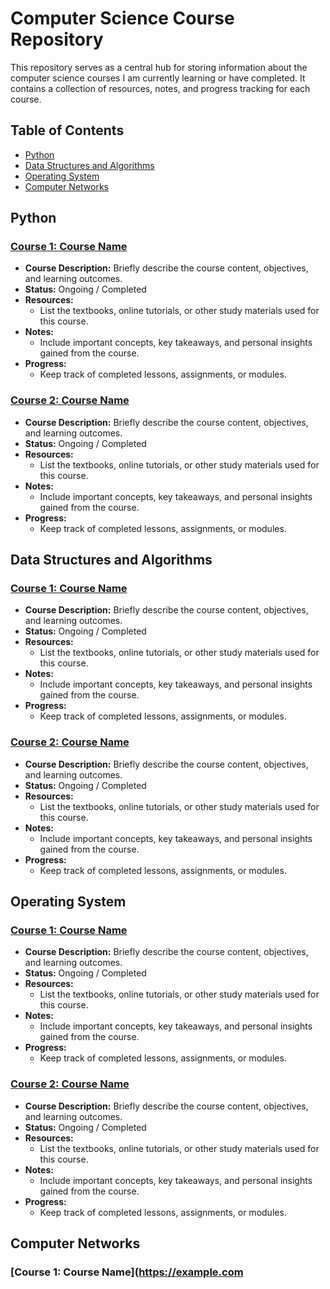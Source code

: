 # Computer Science Course Repository

This repository serves as a central hub for storing information about the computer science courses I am currently learning or have completed. It contains a collection of resources, notes, and progress tracking for each course.

## Table of Contents

- [Python](#python)
- [Data Structures and Algorithms](#data-structures-and-algorithms)
- [Operating System](#operating-system)
- [Computer Networks](#computer-networks)

## Python

### [Course 1: Course Name](https://example.com/course1)

- **Course Description:** Briefly describe the course content, objectives, and learning outcomes.
- **Status:** Ongoing / Completed
- **Resources:**
  - List the textbooks, online tutorials, or other study materials used for this course.
- **Notes:**
  - Include important concepts, key takeaways, and personal insights gained from the course.
- **Progress:**
  - Keep track of completed lessons, assignments, or modules.

### [Course 2: Course Name](https://example.com/course2)

- **Course Description:** Briefly describe the course content, objectives, and learning outcomes.
- **Status:** Ongoing / Completed
- **Resources:**
  - List the textbooks, online tutorials, or other study materials used for this course.
- **Notes:**
  - Include important concepts, key takeaways, and personal insights gained from the course.
- **Progress:**
  - Keep track of completed lessons, assignments, or modules.

## Data Structures and Algorithms

### [Course 1: Course Name](https://example.com/course3)

- **Course Description:** Briefly describe the course content, objectives, and learning outcomes.
- **Status:** Ongoing / Completed
- **Resources:**
  - List the textbooks, online tutorials, or other study materials used for this course.
- **Notes:**
  - Include important concepts, key takeaways, and personal insights gained from the course.
- **Progress:**
  - Keep track of completed lessons, assignments, or modules.

### [Course 2: Course Name](https://example.com/course4)

- **Course Description:** Briefly describe the course content, objectives, and learning outcomes.
- **Status:** Ongoing / Completed
- **Resources:**
  - List the textbooks, online tutorials, or other study materials used for this course.
- **Notes:**
  - Include important concepts, key takeaways, and personal insights gained from the course.
- **Progress:**
  - Keep track of completed lessons, assignments, or modules.

## Operating System

### [Course 1: Course Name](https://example.com/course5)

- **Course Description:** Briefly describe the course content, objectives, and learning outcomes.
- **Status:** Ongoing / Completed
- **Resources:**
  - List the textbooks, online tutorials, or other study materials used for this course.
- **Notes:**
  - Include important concepts, key takeaways, and personal insights gained from the course.
- **Progress:**
  - Keep track of completed lessons, assignments, or modules.

### [Course 2: Course Name](https://example.com/course6)

- **Course Description:** Briefly describe the course content, objectives, and learning outcomes.
- **Status:** Ongoing / Completed
- **Resources:**
  - List the textbooks, online tutorials, or other study materials used for this course.
- **Notes:**
  - Include important concepts, key takeaways, and personal insights gained from the course.
- **Progress:**
  - Keep track of completed lessons, assignments, or modules.

## Computer Networks

### [Course 1: Course Name](https://example.com
